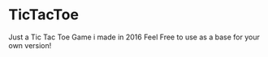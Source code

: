 # TicTacToe
Just a Tic Tac Toe Game i made in 2016
Feel Free to use as a base for your own version!
